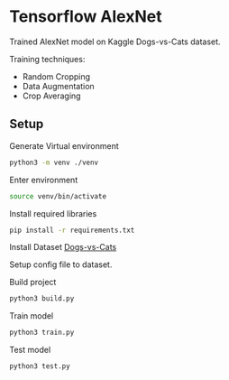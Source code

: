 # Tensorflow AlexNet

Trained AlexNet model on Kaggle Dogs-vs-Cats dataset.

Training techniques:
* Random Cropping
* Data Augmentation
* Crop Averaging

## Setup
Generate Virtual environment
```bash
python3 -m venv ./venv
```
Enter environment
```bash
source venv/bin/activate
```
Install required libraries
```bash
pip install -r requirements.txt
```
Install Dataset [Dogs-vs-Cats](https://www.kaggle.com/c/dogs-vs-cats)

Setup config file to dataset.

Build project
```bash
python3 build.py
```
Train model
```bash
python3 train.py
```
Test model 
```bash
python3 test.py
```
